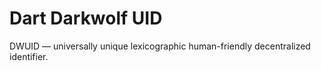 # Dart Darkwolf UID
DWUID — universally unique lexicographic human-friendly decentralized identifier.